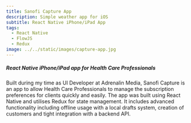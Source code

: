```yaml
---
title: Sanofi Capture App
description: Simple weather app for iOS
subtitle: React Native iPhone/iPad App
tags:
  - React Native
  - FlowJS
  - Redux
image: ../../static/images/capture-app.jpg
---
```

##### React Native iPhone/iPad app for Health Care Professionals

Built during my time as UI Developer at Adrenalin Media, Sanofi Capture is an app to allow Health Care Professionals to manage the subscription preferences for clients quickly and easily. The app was built using React Native and utilises Redux for state management. It includes advanced functionality including offline usage with a local drafts system, creation of customers and tight integration with a backend API.
